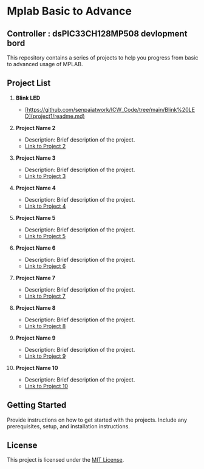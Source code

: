# Mplab Basic to Advance
## Controller :  dsPIC33CH128MP508 devlopment bord

This repository contains a series of projects to help you progress from basic to advanced usage of MPLAB.

## Project List

1. **Blink LED**
   - [https://github.com/senpaiatwork/ICW_Code/tree/main/Blink%20LED](project1/readme.md)

2. **Project Name 2**
   - Description: Brief description of the project.
   - [Link to Project 2](project2/readme.md)

3. **Project Name 3**
   - Description: Brief description of the project.
   - [Link to Project 3](project3/readme.md)

4. **Project Name 4**
   - Description: Brief description of the project.
   - [Link to Project 4](project4/readme.md)

5. **Project Name 5**
   - Description: Brief description of the project.
   - [Link to Project 5](project5/readme.md)

6. **Project Name 6**
   - Description: Brief description of the project.
   - [Link to Project 6](project6/readme.md)

7. **Project Name 7**
   - Description: Brief description of the project.
   - [Link to Project 7](project7/readme.md)

8. **Project Name 8**
   - Description: Brief description of the project.
   - [Link to Project 8](project8/readme.md)

9. **Project Name 9**
   - Description: Brief description of the project.
   - [Link to Project 9](project9/readme.md)

10. **Project Name 10**
    - Description: Brief description of the project.
    - [Link to Project 10](project10/readme.md)

## Getting Started

Provide instructions on how to get started with the projects. Include any prerequisites, setup, and installation instructions.

## License

This project is licensed under the [MIT License](LICENSE).
